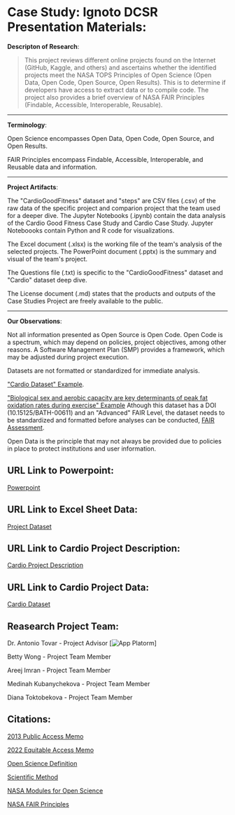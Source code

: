 # Case Study: Ignoto DCSR Presentation Materials: 

**Descripton of Research**: 

> This project reviews different online projects found on the Internet (GitHub, Kaggle, and others) and ascertains whether the identified projects meet the NASA TOPS Principles of Open Science (Open Data, Open Code, Open Source, Open Results). This is to determine if developers have access to extract data or to compile code. The project also provides a brief overview of NASA FAIR Principles (Findable, Accessible, Interoperable, Reusable). 

---
**Terminology**: 

Open Science encompasses Open Data, Open Code, Open Source, and Open Results.

FAIR Principles encompass Findable, Accessible, Interoperable, and Reusable data and information.

---
**Project Artifacts**:

The "CardioGoodFitness" dataset and "steps" are CSV files (.csv) of the raw data of the specific project and comparion project that the team used for a deeper dive.
The Jupyter Notebooks (.ipynb) contain the data analysis of the Cardio Good Fitness Case Study and Cardio Case Study. Jupyter Noteboooks contain Python and R code for visualizations. 

The Excel document (.xlsx) is the working file of the team's analysis of the selected projects.
The PowerPoint document (.pptx) is the summary and visual of the team's project.

The Questions file (.txt) is specific to the "CardioGoodFitness" dataset and "Cardio" dataset deep dive. 

The License document (.md) states that the products and outputs of the Case Studies Project are freely available to the public.

---

**Our Observations**: 

Not all information presented as Open Source is Open Code. Open Code is a spectrum, which may depend on policies, project objectives, among other reasons. A Software Management Plan (SMP) provides a framework, which may be adjusted during project execution.

Datasets are not formatted or standardized for immediate analysis.

["Cardio Dataset" Example](https://www.kaggle.com/datasets/shannonmcettrick/cardio).

["Biological sex and aerobic capacity are key determinants of peak fat oxidation rates during exercise" Example](https://researchdata.bath.ac.uk/611/)
Athough this dataset has a DOI (10.15125/BATH-00611) and an "Advanced" FAIR Level, the dataset needs to be standardized and formatted before analyses can be conducted, [FAIR Assessment](https://www.f-uji.net/index.php).

Open Data is the principle that may not always be provided due to policies in place to protect institutions and user information.

## URL Link to Powerpoint: 
[Powerpoint](https://www.canva.com/design/DAGLO5h5L-U/GtQWbaLom2BIiSnMF4-cyg/view?utm_content=DAGLO5h5L-U&utm_campaign=designshare&utm_medium=link&utm_source=editor)

## URL Link to Excel Sheet Data: 
[Project Dataset](https://docs.google.com/spreadsheets/d/1O1nlu68Dc1im27d3agRsesjjbSISr_olw8vQcwFQpig/edit?usp=sharing)

## URL Link to Cardio Project Description: 
[Cardio Project Description](https://www.kaggle.com/datasets/saurav9786/cardiogoodfitness)

## URL Link to Cardio Project Data: 
[Cardio Dataset](https://raw.githubusercontent.com/antoniotovargh/Data/main/CardioGoodFitness.csv)

## Reasearch Project Team: 
 
Dr. Antonio Tovar - Project Advisor [![App Platorm](https://doimages.nyc3.cdn.digitaloceanspaces.com/002Blog/0-BLOG-BANNERS/app_platform.png)]

Betty Wong - Project Team Member 

Areej Imran - Project Team Member

Medinah Kubanychekova - Project Team Member

Diana Toktobekova - Project Team Member

## Citations:

[2013 Public Access Memo](https://obamawhitehouse.archives.gov/sites/default/files/microsites/ostp/ostp_public_access_memo_2013.pdf)

[2022 Equitable Access Memo](https://www.whitehouse.gov/wp-content/uploads/2022/08/08-2022-OSTP-Public-Access-Memo.pdf) 

[Open Science Definition](https://www.whitehouse.gov/ostp/news-updates/2023/01/11/fact-sheet-biden-harris-administration-announces-new-actions-to-advance-open-and-equitable-research/#:~:text=The%20principle%20and%20practice%20of%20making%20research%20products%20and%20processes%20available%20to%20all%2C%20while%20respecting%20diverse%20cultures%2C%20maintaining%20security%20and%20privacy%2C%20and%20fostering%20collaborations%2C%20reproducibility%2C%20and%20equity.%E2%80%9D) 

[Scientific Method](https://en.wikipedia.org/wiki/Scientific_method) 

[NASA Modules for Open Science](https://openscience101.org/about)

[NASA FAIR Principles](https://www.earthdata.nasa.gov/learn/articles/making-earth-science-data-fair#:~:text=NASA%20is%20working%20to%20ensure,FAIR)

